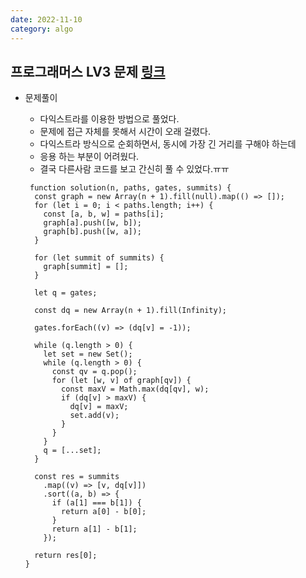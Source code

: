 ```yaml
---
date: 2022-11-10
category: algo
---
```


## 프로그래머스 LV3 문제 [링크](https://school.programmers.co.kr/learn/courses/30/lessons/118669)

- 문제풀이

  - 다익스트라를 이용한 방법으로 풀었다.
  - 문제에 접근 자체를 못해서 시간이 오래 걸렸다.
  - 다익스트라 방식으로 순회하면서, 동시에 가장 긴 거리를 구해야 하는데
  - 응용 하는 부분이 어려웠다.
  - 결국 다른사람 코드를 보고 간신히 풀 수 있었다.ㅠㅠ

  ```
   function solution(n, paths, gates, summits) {
    const graph = new Array(n + 1).fill(null).map(() => []);
    for (let i = 0; i < paths.length; i++) {
      const [a, b, w] = paths[i];
      graph[a].push([w, b]);
      graph[b].push([w, a]);
    }

    for (let summit of summits) {
      graph[summit] = [];
    }

    let q = gates;

    const dq = new Array(n + 1).fill(Infinity);

    gates.forEach((v) => (dq[v] = -1));

    while (q.length > 0) {
      let set = new Set();
      while (q.length > 0) {
        const qv = q.pop();
        for (let [w, v] of graph[qv]) {
          const maxV = Math.max(dq[qv], w);
          if (dq[v] > maxV) {
            dq[v] = maxV;
            set.add(v);
          }
        }
      }
      q = [...set];
    }

    const res = summits
      .map((v) => [v, dq[v]])
      .sort((a, b) => {
        if (a[1] === b[1]) {
          return a[0] - b[0];
        }
        return a[1] - b[1];
      });

    return res[0];
  }


  ```
